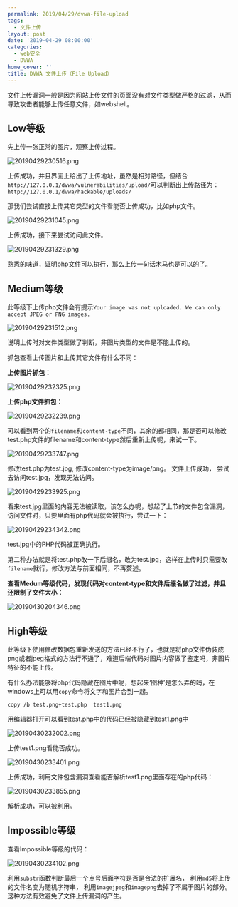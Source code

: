 ```yaml
---
permalink: 2019/04/29/dvwa-file-upload
tags:
  - 文件上传
layout: post
date: '2019-04-29 08:00:00'
categories:
  - web安全
  - DVWA
home_cover: ''
title: DVWA 文件上传（File Upload）
---
```


文件上传漏洞一般是因为网站上传文件的页面没有对文件类型做严格的过滤，从而导致攻击者能够上传任意文件，如webshell。


## Low等级


先上传一张正常的图片，观察上传过程。


![20190429230516.png](../post_images/b3c4165d811c71e8cb00ba1f740d836d.png)


上传成功，并且界面上给出了上传地址，虽然是相对路径，但结合`http://127.0.0.1/dvwa/vulnerabilities/upload/`可以判断出上传路径为：`http://127.0.0.1/dvwa/hackable/uploads/`


那我们尝试直接上传其它类型的文件看能否上传成功，比如php文件。


![20190429231045.png](../post_images/974d0bec2775a90c2abccde68f650c50.png)


上传成功，接下来尝试访问此文件。


![20190429231329.png](../post_images/f902b5e3f32610963d2be27770914aa0.png)


熟悉的味道，证明php文件可以执行，那么上传一句话木马也是可以的了。


## Medium等级


此等级下上传php文件会有提示`Your image was not uploaded. We can only accept JPEG or PNG images.`


![20190429231512.png](../post_images/8b75aeeac4fcc77eac0d67450ad8acbb.png)


说明上传时对文件类型做了判断，非图片类型的文件是不能上传的。


抓包查看上传图片和上传其它文件有什么不同：


**上传图片抓包：**



![20190429232325.png](../post_images/fdfb407a8047a2a32ce27fcb2f638ada.png)


**上传php文件抓包：**



![20190429232239.png](../post_images/b338549f19bb6cc5c73892c90a9cecdd.png)


可以看到两个的`filename`和`content-type`不同，其余的都相同，那是否可以修改test.php文件的filename和content-type然后重新上传呢，来试一下。


![20190429233747.png](../post_images/2b7abbc8c100261f9d17b012ee01932f.png)


修改test.php为test.jpg, 修改content-type为image/png。 文件上传成功， 尝试去访问test.jpg，发现无法访问。


![20190429233925.png](../post_images/c2ea26e671c9075fcb87257bd3edc333.png)


看来test.jpg里面的内容无法被读取，该怎么办呢，想起了上节的文件包含漏洞，访问文件时，只要里面有php代码就会被执行，尝试一下：


![20190429234342.png](../post_images/27fa29180a7e05315d7f50b035ddb9fd.png)


test.jpg中的PHP代码被正确执行。


第二种办法就是将test.php改一下后缀名，改为test.jpg，这样在上传时只需要改`filename`就行，修改方法与前面相同，不再赘述。


**查看Medum等级代码，发现代码对content-type和文件后缀名做了过滤，并且还限制了文件大小：**


![20190430204346.png](../post_images/81605de00434ab08a201f66503abc6b9.png)


## High等级


此等级下使用修改数据包重新发送的方法已经不行了，也就是将php文件伪装成png或者jpeg格式的方法行不通了，难道后端代码对图片内容做了鉴定吗，非图片特征的不能上传。


有什么办法能够将php代码隐藏在图片中呢，想起来‘图种’是怎么弄的吗，在windows上可以用`copy`命令将文字和图片合到一起。


```shell
copy /b test.png+test.php  test1.png

```


用编辑器打开可以看到test.php中的代码已经被隐藏到test1.png中


![20190430232002.png](../post_images/e2b32e6a17e676bdd120e023cb0b3b35.png)


上传test1.png看能否成功。


![20190430233401.png](../post_images/f1c43509c63650cf28b6a55f2c33e3a2.png)


上传成功，利用文件包含漏洞查看能否解析test1.png里面存在的php代码：


![20190430233855.png](../post_images/5b7e01b24dcaf152f4ba0f31bf0b3c54.png)


解析成功，可以被利用。


## Impossible等级


查看Impossible等级的代码：


![20190430234102.png](../post_images/859ad90425b71005aa30c0c46814a54a.png)


利用`substr`函数判断最后一个点号后面字符是否是合法的扩展名， 利用`md5`将上传的文件名变为随机字符串， 利用`imagejpeg`和`imagepng`去掉了不属于图片的部分。
这种方法有效避免了文件上传漏洞的产生。


